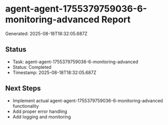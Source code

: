# agent-agent-1755379759036-6-monitoring-advanced Report

Generated: 2025-08-18T18:32:05.687Z

## Status
- Task: agent-agent-1755379759036-6-monitoring-advanced
- Status: Completed
- Timestamp: 2025-08-18T18:32:05.687Z

## Next Steps
- Implement actual agent-agent-1755379759036-6-monitoring-advanced functionality
- Add proper error handling
- Add logging and monitoring
